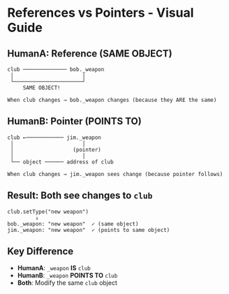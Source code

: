 # References vs Pointers - Visual Guide

## HumanA: Reference (SAME OBJECT)

```
club ────────────── bob._weapon
 │                      │
 └──────────────────────┘
     SAME OBJECT!

When club changes → bob._weapon changes (because they ARE the same)
```

## HumanB: Pointer (POINTS TO)

```
club ←──────────── jim._weapon
 │                      │
 │                   (pointer)
 │                      │
 └── object ────── address of club

When club changes → jim._weapon sees change (because pointer follows)
```

## Result: Both see changes to `club`

```
club.setType("new weapon")
         ↓
bob._weapon: "new weapon"  ✓ (same object)
jim._weapon: "new weapon"  ✓ (points to same object)
```

## Key Difference

- **HumanA**: `_weapon` **IS** `club`
- **HumanB**: `_weapon` **POINTS TO** `club`
- **Both**: Modify the same `club` object
